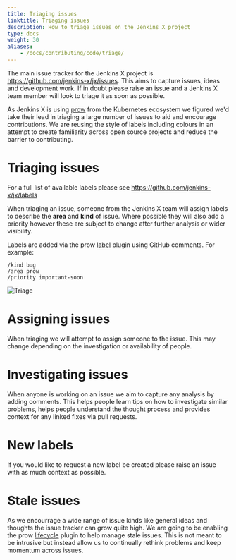 ```yaml
---
title: Triaging issues
linktitle: Triaging issues
description: How to triage issues on the Jenkins X project
type: docs
weight: 30
aliases:
    - /docs/contributing/code/triage/
---
```


The main issue tracker for the Jenkins X project is <https://github.com/jenkins-x/jx/issues>.  This aims to capture issues, ideas and development work.  If in doubt please raise an issue and a Jenkins X team member will look to triage it as soon as possible.

As Jenkins X is using [prow](https://www.cloudbees.com/blog/serverless-jenkins-jenkins-x) from the Kubernetes ecosystem we figured we'd take their lead in triaging a large number of issues to aid and encourage contributions.  We are reusing the style of labels including colours in an attempt to create familiarity across open source projects and reduce the barrier to contributing.

# Triaging issues

For a full list of available labels please see <https://github.com/jenkins-x/jx/labels>

When triaging an issue, someone from the Jenkins X team will assign labels to describe the __area__ and __kind__ of issue.  Where possible they will also add a priority however these are subject to change after further analysis or wider visibility.

Labels are added via the prow [label](https://prow.k8s.io/plugins) plugin using GitHub comments.  For example:

```text
/kind bug
/area prow
/priority important-soon
```

![Triage](/images/contribute/triage.png)

# Assigning issues

When triaging we will attempt to assign someone to the issue.  This may change depending on the investigation or availability of people.

# Investigating issues

When anyone is working on an issue we aim to capture any analysis by adding comments.  This helps people learn tips on how to investigate similar problems, helps people understand the thought process and provides context for any linked fixes via pull requests.

# New labels

If you would like to request a new label be created please raise an issue with as much context as possible.

# Stale issues

As we encourrage a wide range of issue kinds like general ideas and thoughts the issue tracker can grow quite high.  We are going to be enabling the prow [lifecycle](https://prow.k8s.io/plugins) plugin to help manage stale issues.  This is not meant to be intrusive but instead allow us to continually rethink problems and keep momentum across issues.
